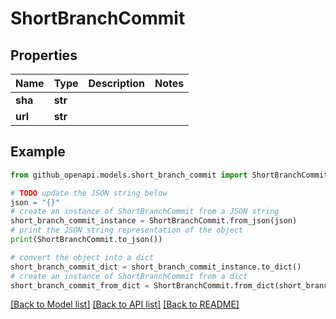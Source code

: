 # ShortBranchCommit


## Properties

Name | Type | Description | Notes
------------ | ------------- | ------------- | -------------
**sha** | **str** |  | 
**url** | **str** |  | 

## Example

```python
from github_openapi.models.short_branch_commit import ShortBranchCommit

# TODO update the JSON string below
json = "{}"
# create an instance of ShortBranchCommit from a JSON string
short_branch_commit_instance = ShortBranchCommit.from_json(json)
# print the JSON string representation of the object
print(ShortBranchCommit.to_json())

# convert the object into a dict
short_branch_commit_dict = short_branch_commit_instance.to_dict()
# create an instance of ShortBranchCommit from a dict
short_branch_commit_from_dict = ShortBranchCommit.from_dict(short_branch_commit_dict)
```
[[Back to Model list]](../README.md#documentation-for-models) [[Back to API list]](../README.md#documentation-for-api-endpoints) [[Back to README]](../README.md)


